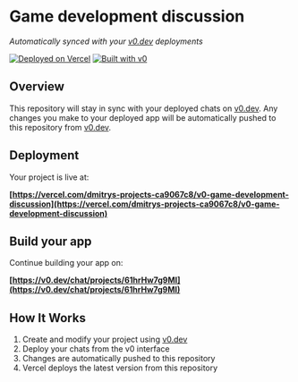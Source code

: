 # Game development discussion

*Automatically synced with your [v0.dev](https://v0.dev) deployments*

[![Deployed on Vercel](https://img.shields.io/badge/Deployed%20on-Vercel-black?style=for-the-badge&logo=vercel)](https://vercel.com/dmitrys-projects-ca9067c8/v0-game-development-discussion)
[![Built with v0](https://img.shields.io/badge/Built%20with-v0.dev-black?style=for-the-badge)](https://v0.dev/chat/projects/61hrHw7g9MI)

## Overview

This repository will stay in sync with your deployed chats on [v0.dev](https://v0.dev).
Any changes you make to your deployed app will be automatically pushed to this repository from [v0.dev](https://v0.dev).

## Deployment

Your project is live at:

**[https://vercel.com/dmitrys-projects-ca9067c8/v0-game-development-discussion](https://vercel.com/dmitrys-projects-ca9067c8/v0-game-development-discussion)**

## Build your app

Continue building your app on:

**[https://v0.dev/chat/projects/61hrHw7g9MI](https://v0.dev/chat/projects/61hrHw7g9MI)**

## How It Works

1. Create and modify your project using [v0.dev](https://v0.dev)
2. Deploy your chats from the v0 interface
3. Changes are automatically pushed to this repository
4. Vercel deploys the latest version from this repository